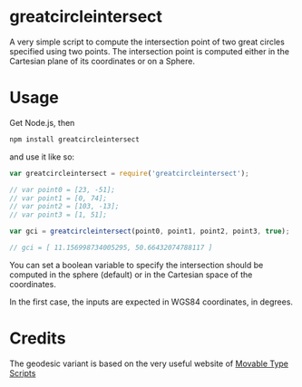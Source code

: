 # greatcircleintersect

A very simple script to compute the intersection point of two great circles specified using two points. The intersection point is computed either in the Cartesian plane of its coordinates or on a Sphere.

# Usage

Get Node.js, then

```bash
npm install greatcircleintersect
```

and use it like so:

```javascript
var greatcircleintersect = require('greatcircleintersect');

// var point0 = [23, -51];
// var point1 = [0, 74];
// var point2 = [103, -13];
// var point3 = [1, 51];

var gci = greatcircleintersect(point0, point1, point2, point3, true);

// gci = [ 11.156998734005295, 50.66432074788117 ]
```

You can set a boolean variable to specify the intersection should be computed in the sphere (default) or in the Cartesian space of the coordinates.

In the first case, the inputs are expected in WGS84 coordinates, in degrees.

# Credits

The geodesic variant is based on the very useful website of [Movable Type Scripts](http://www.movable-type.co.uk/scripts/latlong-vectors.html#intersection)
